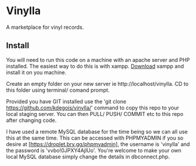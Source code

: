 # Vinylla

A marketplace for vinyl records.

## Install

You will need to run this code on a machine with an apache server and PHP installed. The easiest way to do this is with xampp. [Download](https://www.apachefriends.org/download.html) xampp and install it on you machine.

Create an empty folder on your new server ie http://localhost/vinylla. CD to this folder using terminal/ comand prompt.

Provided you have GIT installed use the 'git clone https://github.com/kdegois/vinylla/' command to copy this repo to your local staging server. You can then PULL/ PUSH/ COMMIT etc to this repo after changing code.

I have used a remote MySQL database for the time being so we can all use this at the same time. This can be accessed with PHPMYADMIN if you so desire at [https://droplet.bry.gg/phpmyadmin], the username is 'vinylla' and the password is 'vvbo!0JPXY4AjlUo'. You're welcome to make your own local MySQL database simply change the details in dbconnect.php.

